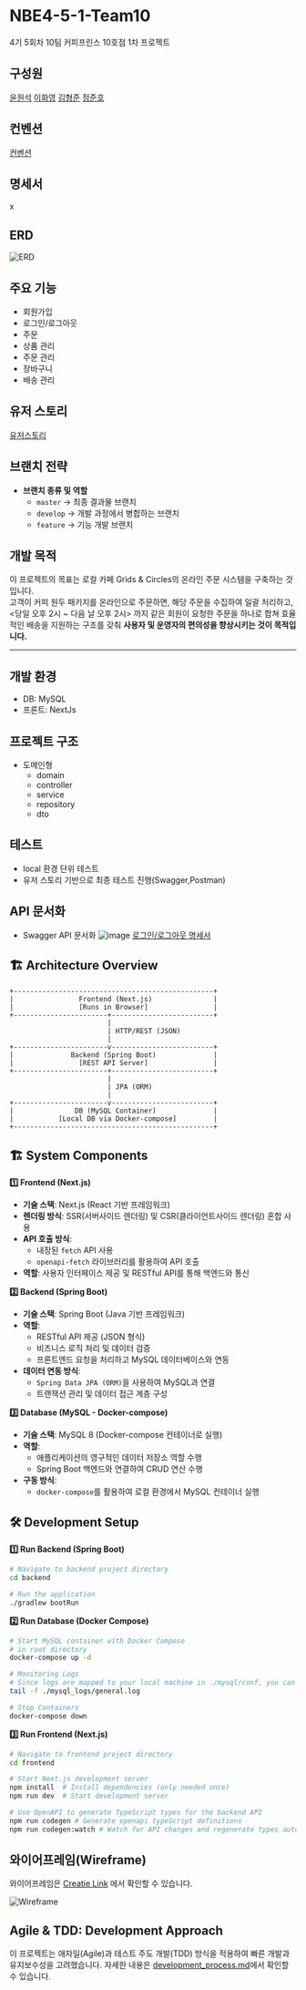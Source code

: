 # NBE4-5-1-Team10

4기 5회차 10팀 커피프린스 10호점 1차 프로젝트

## 구성원

[윤원석](https://github.com/wonseokyoon)
[이화영](https://github.com/2hwayoung)
[김형준](https://github.com/Hyung-Junn)
[정준호](https://github.com/junho1131)

## 컨벤션

[컨벤션](https://github.com/prgrms-be-devcourse/NBE4-5-1-Team10/blob/main/docs/commit_convention.md)

## 명세서

x

## ERD

![ERD](docs/ERD.png)


## 주요 기능

- 회원가입
- 로그인/로그아웃
- 주문
- 상품 관리
- 주문 관리
- 장바구니
- 배송 관리

## 유저 스토리
[유저스토리](https://www.notion.so/WTL-16f3550b7b5581a58277dac2626af8c1?p=1a53550b7b5580cda73cff80383e7668&pm=s)

## 브랜치 전략

- **브랜치 종류 및 역할**
  - `master` → 최종 결과물 브랜치
  - `develop` → 개발 과정에서 병합하는 브랜치
  - `feature` → 기능 개발 브랜치

## 개발 목적

이 프로젝트의 목표는 로컬 카페 Grids & Circles의 온라인 주문 시스템을 구축하는 것입니다. <br>
고객이 커피 원두 패키지를 온라인으로 주문하면, 해당 주문을 수집하여 일괄 처리하고, <당일 오후 2시 ~ 다음 날 오후 2시> 까지 같은 회원이 요청한 주문을 하나로 합쳐 효율적인 배송을 지원하는 구조를 갖춰 **사용자 및 운영자의 편의성을 향상시키는 것이 목적입니다.**

---

## 개발 환경

- DB: MySQL
- 프론트: NextJs

## 프로젝트 구조

- 도메인형
  - domain
  - controller
  - service
  - repository
  - dto

## 테스트

- local 환경 단위 테스트
- 유저 스토리 기반으로 최종 테스트 진행(Swagger,Postman)

## API 문서화

- Swagger API 문서화
  ![image](https://github.com/user-attachments/assets/aa447085-3ba2-4758-8973-f69b3c2aaf37)
  [로그인/로그아웃 명세서](https://www.notion.so/WTL-16f3550b7b5581a58277dac2626af8c1?p=1a03550b7b5580839539dbea48c93f45&pm=s)

## 🏗️ Architecture Overview

```
+-------------------------------------------------+
|                Frontend (Next.js)               |
|                [Runs in Browser]                |
+-----------------------+-------------------------+
                        |
                        | HTTP/REST (JSON)
                        |
+-----------------------v-------------------------+
|              Backend (Spring Boot)              |
|                [REST API Server]                |
+-----------------------+-------------------------+
                        |
                        | JPA (ORM)
                        |
+-----------------------v-------------------------+
|               DB (MySQL Container)              |
|           [Local DB via Docker-compose]         |
+-------------------------------------------------+

```
## 🏗️ System Components

**1️⃣ Frontend (Next.js)**

- **기술 스택**: Next.js (React 기반 프레임워크)
- **렌더링 방식**: SSR(서버사이드 렌더링) 및 CSR(클라이언트사이드 렌더링) 혼합 사용
- **API 호출 방식**:
    - 내장된 `fetch` API 사용
    - `openapi-fetch` 라이브러리를 활용하여 API 호출
- **역할**: 사용자 인터페이스 제공 및 RESTful API를 통해 백엔드와 통신

**2️⃣ Backend (Spring Boot)**

- **기술 스택**: Spring Boot (Java 기반 프레임워크)
- **역할**:
    - RESTful API 제공 (JSON 형식)
    - 비즈니스 로직 처리 및 데이터 검증
    - 프론트엔드 요청을 처리하고 MySQL 데이터베이스와 연동
- **데이터 연동 방식**:
    - `Spring Data JPA (ORM)`을 사용하여 MySQL과 연결
    - 트랜잭션 관리 및 데이터 접근 계층 구성

**3️⃣ Database (MySQL - Docker-compose)**

- **기술 스택**: MySQL 8 (Docker-compose 컨테이너로 실행)
- **역할**:
    - 애플리케이션의 영구적인 데이터 저장소 역할 수행
    - Spring Boot 백엔드와 연결하여 CRUD 연산 수행
- **구동 방식**:
    - `docker-compose`를 활용하여 로컬 환경에서 MySQL 컨테이너 실행

## 🛠️ Development Setup

**1️⃣ Run Backend (Spring Boot)**

```bash
# Navigate to backend project directory
cd backend

# Run the application
./gradlew bootRun

```

**2️⃣ Run Database (Docker Compose)**

```bash
# Start MySQL container with Docker Compose
# in root directory
docker-compose up -d

# Monitoring Logs
# Since logs are mapped to your local machine in ./mysql/conf, you can monitor them directly:
tail -f ./mysql_logs/general.log

# Stop Containers
docker-compose down

```

**3️⃣ Run Frontend (Next.js)**

```bash
# Navigate to frontend project directory
cd frontend

# Start Next.js development server
npm install  # Install dependencies (only needed once)
npm run dev  # Start development server

# Use OpenAPI to generate TypeScript types for the backend API
npm run codegen # Generate openapi typeScript definitions
npm run codegen:watch # Watch for API changes and regenerate types automatically

```


## 와이어프레임(Wireframe)

와이어프레임은 [Creatie Link](https://creatie.ai/file/152751559819701?page_id=M&shareId=152751559819701) 에서 확인할 수 있습니다.

![Wireframe](docs/wireframe.png)

## Agile & TDD: Development Approach

이 프로젝트는 애자일(Agile)과 테스트 주도 개발(TDD) 방식을 적용하여 빠른 개발과 유지보수성을 고려했습니다. 자세한 내용은 [development_process.md](docs/development_process.md)에서 확인할 수 있습니다.



